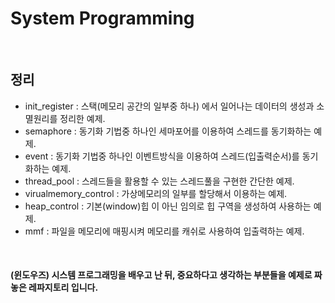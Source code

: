 
<h1>System Programming</h1>

<br/>

<h2>정리</h2>

- init_register : 스택(메모리 공간의 일부중 하나) 에서 일어나는 데이터의 생성과 소멸원리를 정리한 예제.
- semaphore : 동기화 기법중 하나인 세마포어를 이용하여 스레드를 동기화하는 예제.
- event : 동기화 기법중 하나인 이벤트방식을 이용하여 스레드(입출력순서)를 동기화하는 예제.
- thread_pool : 스레드들을 활용할 수 있는 스레드풀을 구현한 간단한 예제.
- virualmemory_control : 가상메모리의 일부를 할당해서 이용하는 예제.
- heap_control : 기본(window)힙 이 아닌 임의로 힙 구역을 생성하여 사용하는 예제.
- mmf : 파일을 메모리에 매핑시켜 메모리를 캐쉬로 사용하여 입출력하는 예제.

<br/>

<h4>(윈도우즈) 시스템 프로그래밍을 배우고 난 뒤, 중요하다고 생각하는 부분들을 예제로 짜 놓은 레파지토리 입니다.</h4>

<br/>
